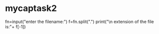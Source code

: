 # mycaptask2
fn=input("enter the filename:")
f=fn.split(".")
print("\n extension of the file is:"+ f[-1])

